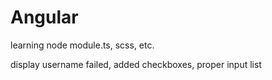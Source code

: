 # Angular

learning
node module.ts, scss, etc.

display username failed, added checkboxes, proper input list
